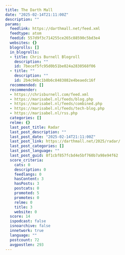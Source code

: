 ```yaml
---
title: The Darth Mall
date: "2025-02-14T21:11:00Z"
description: ""
params:
  feedlink: https://darthmall.net/feed.xml
  feedtype: atom
  feedid: 557d9f3c714255ce265c88590c5bd3e4
  websites: {}
  blogrolls: []
  in_blogrolls:
  - title: Chris Burnell Blogroll
    description: ""
    id: 7becef5fc95d0b51be024a2830568f06
  - title: ""
    description: ""
    id: 2b4c94bc1b8b6c8483882e4beaedc16f
  recommended: []
  recommender:
  - https://chrisburnell.com/feed.xml
  - https://marisabel.nl/feeds/blog.php
  - https://marisabel.nl/feeds/combined.php
  - https://marisabel.nl/feeds/tech-blog.php
  - https://marisabel.nl/rss.php
  categories: []
  relme: {}
  last_post_title: Radar
  last_post_description: ""
  last_post_date: "2025-02-14T21:11:00Z"
  last_post_link: https://darthmall.net/2025/radar/
  last_post_categories: []
  last_post_language: ""
  last_post_guid: 8f1cbf857fcbd4e5bf760b7a98e94f62
  score_criteria:
    cats: 0
    description: 0
    feedlangs: 0
    hasContent: 3
    hasPosts: 3
    postcats: 0
    promoted: 5
    promotes: 0
    relme: 0
    title: 3
    website: 0
  score: 14
  ispodcast: false
  isnoarchive: false
  innetwork: true
  language: ""
  postcount: 72
  avgpostlen: 293
---
```

